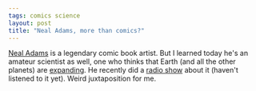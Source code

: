 ```yaml
---
tags: comics science
layout: post
title: "Neal Adams, more than comics?"
---
```




<p><a href="http://www.nealadams.com/">Neal Adams</a> is a legendary comic book artist. But I learned today he's an amateur scientist as well, one who thinks that Earth (and all the other planets) are <a href="http://www.nealadams.com/nmu.html">expanding</a>. He recently did a <a href="http://www.coasttocoastam.com/shows/2006/03/16.html">radio show</a> about it (haven't listened to it yet). Weird juxtaposition for me.</p>



